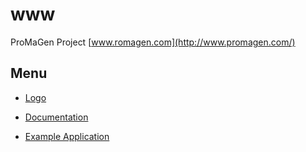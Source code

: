 # www
ProMaGen Project
[www.romagen.com](http://www.promagen.com/)

## Menu
+ [Logo](http://logo.promagen.com/)

+ [Documentation](http://docs.promagen.com/)

+ [Example Application](http://app.promagen.com/)
